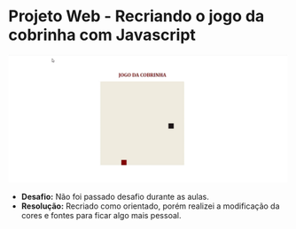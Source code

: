 # Projeto Web - Recriando o jogo da cobrinha com Javascript

![img do jogo](https://github.com/thamiresrsamorim/DESAFIOS-DE-RECONSTRUCAO/blob/master/Recriando%20o%20jogo%20da%20cobrinha%20com%20JavaScript/img.gif)

- **Desafio:** Não foi passado desafio durante as aulas.
- **Resolução:** Recriado como orientado, porém realizei a modificação da cores e fontes para ficar algo mais pessoal.
